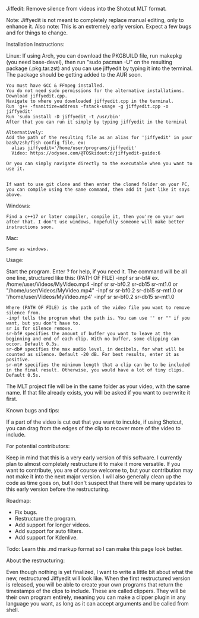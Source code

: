 Jiffedit: Remove silence from videos into the Shotcut MLT format.

Note: Jiffyedit is not meant to completely replace manual editing, only to enhance it.
Also note: This is an extremely early version. Expect a few bugs and for things to change.

Installation Instructions:

  Linux:
  If using Arch, you can download the PKGBUILD file, run makepkg (you need base-devel), then run "sudo pacman -U" on the resulting package (.pkg.tar.zst) and you can use jiffyedit by typing it into the terminal. The package should be getting added to the AUR soon.
  
    You must have GCC & FFmpeg installed.
    You do not need sudo permissions for the alternative installations.
    Download jiffyedit.cpp.
    Navigate to where you downloaded jiffyedit.cpp in the terminal.
    Run 'g++ -fsanitize=address -fstack-usage -g jiffyedit.cpp -o jiffyedit'
    Run 'sudo install -D jiffyedit -t /usr/bin'
    After that you can run it simply by typing jiffyedit in the terminal
    
    Alternatively:
    Add the path of the resulting file as an alias for 'jiffyedit' in your bash/zsh/fish config file, ex:
      alias jiffyedit='/home/user/programs/jiffyedit'
      Video: https://odysee.com/@TOSkidout:d/jiffyedit-guide:6
      
    Or you can simply navigate directly to the executable when you want to use it.
    
    
    If want to use git clone and then enter the cloned folder on your PC, you can compile using the same command, then add it just like it says above.
  
  Windows:
  
    Find a c++17 or later compiler, compile it, then you're on your own after that. I don't use windows, hopefully someone will make better instructions soon.
    
  Mac:
  
    Same as windows.
    

Usage:

  Start the program.
  Enter ? for help, if you need it.
  The command will be all one line, structured like this:
    (PATH OF FILE) -inpf sr sr-bf#
    ex. /home/user/Videos/MyVideo.mp4 -inpf sr sr-bf0.2 sr-db15 sr-mt1.0
    or "/home/user/Videos/MyVideo.mp4" -inpf sr sr-bf0.2 sr-db15 sr-mt1.0
    or '/home/user/Videos/MyVideo.mp4' -inpf sr sr-bf0.2 sr-db15 sr-mt1.0
    
    Where (PATH OF FILE) is the path of the video file you want to remove silence from.
    -inpf tells the program what the path is. You can use '' or "" if you want, but you don't have to.
    sr is for silence remove.
    sr-bf# specifies the amount of buffer you want to leave at the beginning and end of each clip. With no buffer, some clipping can occor. Default 0.3s.
    sr-db# specifies the max audio level, in decibels, for what will be counted as silence. Default -20 dB. For best results, enter it as positive.
    sr-mt# specifies the minimum length that a clip can be to be included in the final result. Otherwise, you would have a lot of tiny clips. Default 0.5s.
  
  The MLT project file will be in the same folder as your video, with the same name. If that file already exists, you will be asked if you want to overwrite it first.
  

Known bugs and tips:

  If a part of the video is cut out that you want to inculde, if using Shotcut, you can drag from the edges of the clip to recover more of the video to include.

For potential contributors:

  Keep in mind that this is a very early version of this software. I currently plan to almost completely restructure it to make it more versatile. If you want to contribute, you are of course welcome to, but your contribution may not make it into the next major version.
  I will also generally clean up the code as time goes on, but I don't suspect that there will be many updates to this early version before the restructuring.
  
Roadmap:
 - Fix bugs.
 - Restructure the program.
 - Add support for longer videos.
 - Add support for auto filters.
 - Add support for Kdenlive.
 
Todo:
  Learn this .md markup format so I can make this page look better.

About the restructuring:

  Even though nothing is yet finalized, I want to write a little bit about what the new, restructured Jiffyedit will look like. When the first restructured version is released, you will be able to create your own programs that return the timestamps of the clips to include. These are called clippers. They will be their own program entirely, meaning you can make a clipper plugin in any language you want, as long as it can accept arguments and be called from shell.
